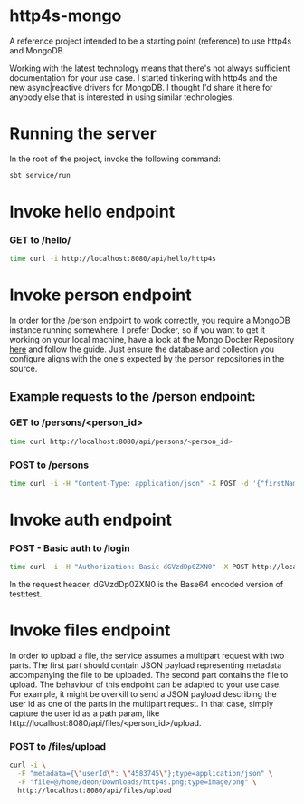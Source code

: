 # http4s-mongo
A reference project intended to be a starting point (reference) to use http4s and MongoDB.

Working with the latest technology means that there's not always sufficient documentation for your use case. I started tinkering with http4s and the new async|reactive drivers for MongoDB. I thought I'd share it here for anybody else that is interested in using similar technologies.

# Running the server
In the root of the project, invoke the following command:
```bash
sbt service/run
```

# Invoke hello endpoint
### GET to /hello/<name>
```bash
time curl -i http://localhost:8080/api/hello/http4s
```
# Invoke person endpoint
In order for the /person endpoint to work correctly, you require a MongoDB instance running somewhere. I prefer Docker, so if you want to get it working on your local machine, have a look at the Mongo Docker Repository [here](https://hub.docker.com/_/mongo/) and follow the guide. Just ensure the database and collection you configure aligns with the one's expected by the person repositories in the source.

## Example requests to the /person endpoint:
### GET to /persons/<person_id>
```bash
time curl http://localhost:8080/api/persons/<person_id>
```

### POST to /persons
```bash
time curl -i -H "Content-Type: application/json" -X POST -d '{"firstName":"Frodo", "lastName":"Baggins"}' http://localhost:8080/api/persons
```

# Invoke auth endpoint
### POST - Basic auth to /login
```bash
time curl -i -H "Authorization: Basic dGVzdDp0ZXN0" -X POST http://localhost:8080/api/login
```
In the request header, dGVzdDp0ZXN0 is the Base64 encoded version of test:test.

# Invoke files endpoint
In order to upload a file, the service assumes a multipart request with two parts. The first part should contain JSON payload representing metadata accompanying the file to be uploaded. The second part contains the file to upload. The behaviour of this endpoint can be adapted to your use case. For example, it might be overkill to send a JSON payload describing the user id as one of the parts in the multipart request. In that case, simply capture the user id as a path param, like http://localhost:8080/api/files/<person_id>/upload.
### POST to /files/upload
```bash
curl -i \
  -F "metadata={\"userId\": \"4583745\"};type=application/json" \
  -F "file=@/home/deon/Downloads/http4s.png;type=image/png" \
  http://localhost:8080/api/files/upload
```